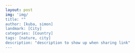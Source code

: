```yaml
---
layout: post
img: 'img/
title: ""
author: [kuba, simon]
landmark: [City]
categories: [Country]
tags: [nature, city]
description: "description to show up when sharing link"
---
```


<!---
This is how to include an image. copy the line below

![{{page.title}}]({{ site.url }}/{{ page.img }}/original/replace_this.jpg){:class="img-responsive center-block img-article"}

-->

<!---
This is how to include a place map. Fill in landmark and make sure it's correctly spelled.

{% include place-map.html %}

-->

<!---
This is how to include a directions map. Fill in origin and destination and make sure it's correctly spelled.

{% include directions-map.html %}

-->
